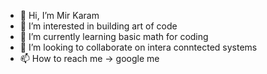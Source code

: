 - 👋 Hi, I’m Mir Karam
- 👀 I’m interested in building art of code
- 🌱 I’m currently learning basic math for coding
- 💞️ I’m looking to collaborate on intera conntected systems
- 📫 How to reach me -> google me

<!---
MirKaram/MirKaram is a ✨ special ✨ repository because its `README.md` (this file) appears on your GitHub profile.
You can click the Preview link to take a look at your changes.
--->

